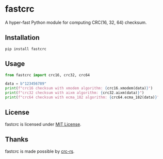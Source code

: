 # fastcrc

A hyper-fast Python module for computing CRC(16, 32, 64) checksum.
## Installation

```
pip install fastcrc
```
## Usage

```python
from fastcrc import crc16, crc32, crc64

data = b"123456789"
print(f"crc16 checksum with xmodem algorithm: {crc16.xmodem(data)}")
print(f"crc32 checksum with aixm algorithm: {crc32.aixm(data)}")
print(f"crc64 checksum with ecma_182 algorithm: {crc64.ecma_182(data)}")
```
## License

fastcrc is licensed under [MIT License](./LICENSE).

## Thanks

fastcrc is made possible by [crc-rs](https://github.com/mrhooray/crc-rs).